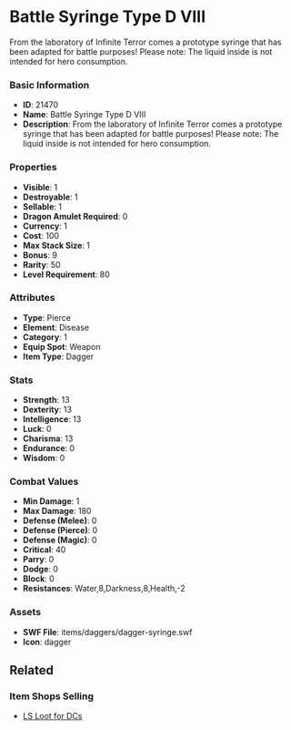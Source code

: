# Battle Syringe Type D VIII

From the laboratory of Infinite Terror comes a prototype syringe that has been adapted for battle purposes! Please note: The liquid inside is not intended for hero consumption.

### Basic Information

- **ID**: 21470
- **Name**: Battle Syringe Type D VIII
- **Description**: From the laboratory of Infinite Terror comes a prototype syringe that has been adapted for battle purposes! Please note: The liquid inside is not intended for hero consumption.

### Properties

- **Visible**: 1
- **Destroyable**: 1
- **Sellable**: 1
- **Dragon Amulet Required**: 0
- **Currency**: 1
- **Cost**: 100
- **Max Stack Size**: 1
- **Bonus**: 9
- **Rarity**: 50
- **Level Requirement**: 80

### Attributes

- **Type**: Pierce
- **Element**: Disease
- **Category**: 1
- **Equip Spot**: Weapon
- **Item Type**: Dagger

### Stats

- **Strength**: 13
- **Dexterity**: 13
- **Intelligence**: 13
- **Luck**: 0
- **Charisma**: 13
- **Endurance**: 0
- **Wisdom**: 0

### Combat Values

- **Min Damage**: 1
- **Max Damage**: 180
- **Defense (Melee)**: 0
- **Defense (Pierce)**: 0
- **Defense (Magic)**: 0
- **Critical**: 40
- **Parry**: 0
- **Dodge**: 0
- **Block**: 0
- **Resistances**: Water,8,Darkness,8,Health,-2

### Assets

- **SWF File**: items/daggers/dagger-syringe.swf
- **Icon**: dagger

## Related

### Item Shops Selling

- [LS Loot for DCs](../item-shops/771-ls-loot-for-dcs.md)

